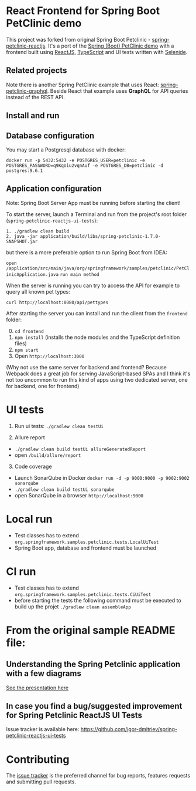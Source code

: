 # React Frontend for Spring Boot PetClinic demo
This project was forked from original Spring Boot Petclinic - [spring-petclinic-reactjs](https://github.com/spring-petclinic/spring-petclinic-reactjs). 
It's a port of the [Spring (Boot) PetClinic demo](https://github.com/spring-projects/spring-petclinic) with a frontend built using [ReactJS](https://facebook.github.io/react/),
[TypeScript](https://www.typescriptlang.org/) and UI tests written with [Selenide](https://selenide.org/).

## Related projects

Note there is another Spring PetClinic example that uses React: [spring-petclinic-graphql](https://github.com/spring-petclinic/spring-petclinic-graphql). Beside React that example uses **GraphQL** for API queries instead of the REST API.

## Install and run

## Database configuration

You may start a Postgresql database with docker:

```
docker run -p 5432:5432 -e POSTGRES_USER=petclinic -e POSTGRES_PASSWORD=q9KqUiu2vqnAuf -e POSTGRES_DB=petclinic -d postgres:9.6.1
```

## Application configuration
Note: Spring Boot Server App must be running before starting the client!

To start the server, launch a Terminal and run from the project's root folder (`spring-petclinic-reactjs-ui-tests`):
```
1. ./gradlew clean build
2. java -jar application/build/libs/spring-petclinic-1.7.0-SNAPSHOT.jar
```
but there is a more preferable option to run Spring Boot from IDEA:

`open /application/src/main/java/org/springframework/samples/petclinic/PetClinicApplication.java`
`run main method`

When the server is running you can try to access the API for example to query all known pet types:
```
curl http://localhost:8080/api/pettypes
```

After starting the server you can install and run the client from the `frontend` folder:

0. `cd frontend`
1. `npm install` (installs the node modules and the TypeScript definition files)
2. `npm start` 
3. Open `http://localhost:3000`

(Why not use the same server for backend and frontend? Because Webpack does a great job for serving JavaScript-based SPAs and I think it's not too uncommon to run this kind of apps using two dedicated server, one for backend, one for frontend)

# UI tests

1. Run ui tests:
`./gradlew clean testUi`

2. Allure report
- `./gradlew clean build testUi allureGeneratedReport`
- open `/build/allure/report`

3. Code coverage
- Launch SonarQube in Docker `docker run -d -p 9000:9000 -p 9002:9002 sonarqube`
- `./gradlew clean build testUi sonarqube`
- open SonarQube in a browser `http://localhost:9000`

# Local run
- Test classes has to extend `org.springframework.samples.petclinic.tests.LocalUiTest`
- Spring Boot app, database and frontend must be launched

# CI run
- Test classes has to extend `org.springframework.samples.petclinic.tests.CiUiTest`
- before starting the tests the following command must be executed to build up the projet
`./gradlew clean assembleApp`

# From the original sample README file:

## Understanding the Spring Petclinic application with a few diagrams
<a href="https://speakerdeck.com/michaelisvy/spring-petclinic-sample-application">See the presentation here</a>

## In case you find a bug/suggested improvement for Spring Petclinic ReactJS UI Tests
Issue tracker is available here: https://github.com/igor-dmitriev/spring-petclinic-reactjs-ui-tests

# Contributing

The [issue tracker](https://github.com/igor-dmitriev/spring-petclinic-reactjs-ui-tests) is the preferred channel for bug reports, features requests and submitting pull requests.




